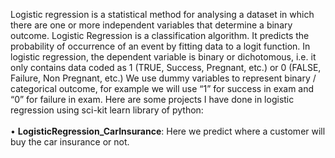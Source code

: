 Logistic regression is a statistical method for analysing a dataset in which there are one or more independent variables that determine a binary outcome. Logistic Regression is a classification algorithm.
It predicts the probability of occurrence of an event by fitting data to a logit function. In logistic regression, the dependent variable is binary or dichotomous, i.e. it only contains data coded as 1 (TRUE, Success, Pregnant, etc.) or 0 (FALSE, Failure, Non Pregnant, etc.) We use dummy variables to represent binary / categorical outcome, for example we will use “1” for success in exam and “0” for failure in exam. Here are some projects I have done in logistic regression using sci-kit learn library of python:
</br></br>
• **LogisticRegression_CarInsurance**: Here we predict where a customer will buy the car insurance or not. 
